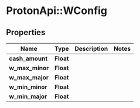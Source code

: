# ProtonApi::WConfig

## Properties
Name | Type | Description | Notes
------------ | ------------- | ------------- | -------------
**cash_amount** | **Float** |  | 
**w_max_minor** | **Float** |  | 
**w_max_major** | **Float** |  | 
**w_min_minor** | **Float** |  | 
**w_min_major** | **Float** |  | 


